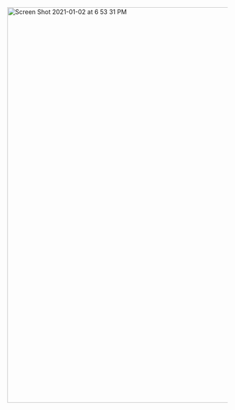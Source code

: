 <img width="903" alt="Screen Shot 2021-01-02 at 6 53 31 PM" src="https://user-images.githubusercontent.com/66393141/103468895-10c24900-4d2c-11eb-9f0d-c331f044b946.png">
